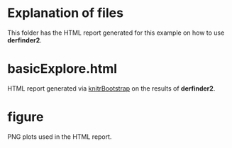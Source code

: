 Explanation of files
====================

This folder has the HTML report generated for this example on how to use __derfinder2__.

# basicExplore.html

HTML report generated via [knitrBootstrap](https://github.com/jimhester/knitrBootstrap) on the results of __derfinder2__.

# figure

PNG plots used in the HTML report.

